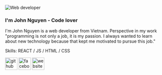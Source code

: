 ![Web developer](https://scontent.fpnh22-3.fna.fbcdn.net/v/t1.6435-0/p180x540/199480732_1285399531914228_2673510312786088918_n.jpg?_nc_cat=105&ccb=1-3&_nc_sid=8bfeb9&_nc_ohc=XWXSk9b52xYAX_KY6in&_nc_ht=scontent.fpnh22-3.fna&tp=6&oh=41b07c8f4938e34737e856133e3b4754&oe=60D0B543)
### I'm John Nguyen - Code lover

I'm John Nguyen is a  web developer from Vietnam. Perspective in my work "programming is not only a job, it is my passion. I always wanted to learn about new technology because that kept me motivated to pursue this job."

Skills: REACT / JS / HTML / CSS



[<img src='https://cdn.jsdelivr.net/npm/simple-icons@3.0.1/icons/github.svg' alt='github' height='40'>](https://github.com/duynhat369)  [<img src='https://cdn.jsdelivr.net/npm/simple-icons@3.0.1/icons/facebook.svg' alt='facebook' height='40'>](https://www.facebook.com/DuyNhat.Developer/)  [<img src='https://cdn.jsdelivr.net/npm/simple-icons@3.0.1/icons/icloud.svg' alt='website' height='40'>](http://johnnguyen-resume.herokuapp.com/)  


 

